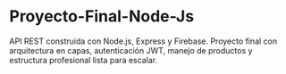 # Proyecto-Final-Node-Js
API REST construida con Node.js, Express y Firebase. Proyecto final con arquitectura en capas, autenticación JWT, manejo de productos y estructura profesional lista para escalar.
